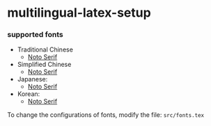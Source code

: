# multilingual-latex-setup


### supported fonts
- Traditional Chinese
    - [Noto Serif](https://fonts.google.com/noto/specimen/Noto+Serif+TC)
- Simplified Chinese
    - [Noto Serif](https://fonts.google.com/noto/specimen/Noto+Serif+SC)
- Japanese:
    - [Noto Serif](https://fonts.google.com/noto/specimen/Noto+Serif+JP)
- Korean:
    - [Noto Serif](https://fonts.google.com/noto/specimen/Noto+Serif+KR)


To change the configurations of fonts, modify the file: `src/fonts.tex`
